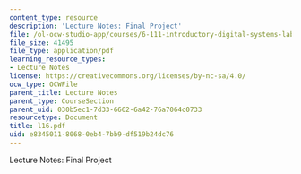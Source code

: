 ```yaml
---
content_type: resource
description: 'Lecture Notes: Final Project'
file: /ol-ocw-studio-app/courses/6-111-introductory-digital-systems-laboratory-fall-2002/e834501180680eb47bb9df519b24dc76_l16.pdf
file_size: 41495
file_type: application/pdf
learning_resource_types:
- Lecture Notes
license: https://creativecommons.org/licenses/by-nc-sa/4.0/
ocw_type: OCWFile
parent_title: Lecture Notes
parent_type: CourseSection
parent_uid: 030b5ec1-7d33-6662-6a42-76a7064c0733
resourcetype: Document
title: l16.pdf
uid: e8345011-8068-0eb4-7bb9-df519b24dc76
---
```

Lecture Notes: Final Project